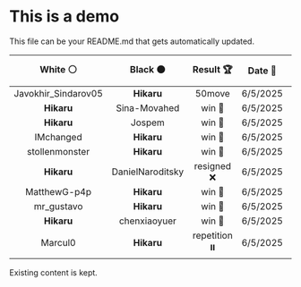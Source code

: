 # This is a demo

This file can be your README.md that gets automatically updated.

<!--START_SECTION:chessStats-->
<!-- Automatically generated with https://github.com/Balastrong/chess-stats-action -->

| White ⚪ | Black ⚫ | Result 🏆 | Date 📅 | Position 🗺️ |
|:---:|:---:|:---:|:---:|:---:|
| Javokhir_Sindarov05 | **Hikaru** | 50move  | 6/5/2025 | <a href="http://www.ee.unb.ca/cgi-bin/tervo/fen.pl?select=2R5/8/8/8/8/3k1n2/6r1/3K4 w - - 100 118">Link</a> |
| **Hikaru** | Sina-Movahed | win 🥇 | 6/5/2025 | <a href="http://www.ee.unb.ca/cgi-bin/tervo/fen.pl?select=2r2r1k/1p1b1ppB/p1n1pB2/3pP2Q/3q4/6P1/PP3P1P/R3R1K1 b - - 2 20">Link</a> |
| **Hikaru** | Jospem | win 🥇 | 6/5/2025 | <a href="http://www.ee.unb.ca/cgi-bin/tervo/fen.pl?select=1r1k4/2p5/4P3/1nB1p3/7P/1PPP2P1/2K5/R7 b - - 0 46">Link</a> |
| IMchanged | **Hikaru** | win 🥇 | 6/5/2025 | <a href="http://www.ee.unb.ca/cgi-bin/tervo/fen.pl?select=1krr4/1bq2p2/4p1p1/p3P2p/1p1QpPnP/1P4P1/P1PR4/1KN1RB2 w - - 1 32">Link</a> |
| stollenmonster | **Hikaru** | win 🥇 | 6/5/2025 | <a href="http://www.ee.unb.ca/cgi-bin/tervo/fen.pl?select=3Q4/5b1k/6p1/3p1pPp/3P1P2/2qBK1P1/8/q7 w - - 4 54">Link</a> |
| **Hikaru** | DanielNaroditsky | resigned ❌ | 6/5/2025 | <a href="http://www.ee.unb.ca/cgi-bin/tervo/fen.pl?select=8/8/2p2p2/p2k1Pp1/P1Nb2P1/1K2p3/8/8 w - - 0 53">Link</a> |
| MatthewG-p4p | **Hikaru** | win 🥇 | 6/5/2025 | <a href="http://www.ee.unb.ca/cgi-bin/tervo/fen.pl?select=8/8/p1b1p3/4P3/3k1B2/3p2K1/P3r3/8 w - - 0 54">Link</a> |
| mr_gustavo | **Hikaru** | win 🥇 | 6/5/2025 | <a href="http://www.ee.unb.ca/cgi-bin/tervo/fen.pl?select=2k4r/pp2p1b1/2p3pp/5b2/2P1nP2/qP6/P1Q2PB1/1K1R1N2 w - - 0 26">Link</a> |
| **Hikaru** | chenxiaoyuer | win 🥇 | 6/5/2025 | <a href="http://www.ee.unb.ca/cgi-bin/tervo/fen.pl?select=1r2r1k1/p5p1/5pp1/2p5/3p1B1P/P1nP3R/2Q1qPP1/4RK2 w - - 0 29">Link</a> |
| Marcul0 | **Hikaru** | repetition ⏸️ | 6/5/2025 | <a href="http://www.ee.unb.ca/cgi-bin/tervo/fen.pl?select=3Q2k1/5pb1/p3p1p1/4P2p/qp2BPb1/1N4P1/1PP5/1K6 b - - 9 42">Link</a> |

<!--END_SECTION:chessStats-->

Existing content is kept.
